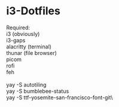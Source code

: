 # i3-Dotfiles

Required:\
i3 (obviously)\
i3-gaps\
alacritty (terminal)\
thunar (file browser)\
picom\
rofi\
feh\
\
yay -S autotiling\
yay -S bumblebee-status\
yay -S ttf-yosemite-san-francisco-font-git\
